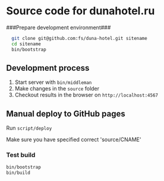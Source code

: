 # Source code for dunahotel.ru

###Prepare development environment###

```bash
  git clone git@github.com:fs/duna-hotel.git sitename
  cd sitename
  bin/bootstrap
```
## Development process

1. Start server with `bin/middleman`
2. Make changes in the `source` folder
3. Checkout results in the browser on `http://localhost:4567`

## Manual deploy to GitHub pages

Run `script/deploy`

Make sure you have specified correct 'source/CNAME'

### Test build

```bash
bin/bootstrap
bin/build
```
